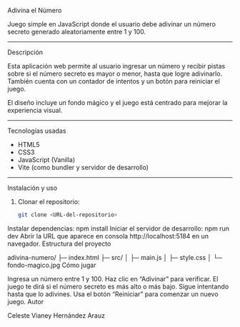 Adivina el Número

Juego simple en JavaScript donde el usuario debe adivinar un número secreto generado aleatoriamente entre 1 y 100.

---

Descripción

Esta aplicación web permite al usuario ingresar un número y recibir pistas sobre si el número secreto es mayor o menor, hasta que logre adivinarlo. También cuenta con un contador de intentos y un botón para reiniciar el juego.

El diseño incluye un fondo mágico y el juego está centrado para mejorar la experiencia visual.

---

Tecnologías usadas

- HTML5
- CSS3
- JavaScript (Vanilla)
- Vite (como bundler y servidor de desarrollo)

---

 Instalación y uso

1. Clonar el repositorio:
   ```bash
   git clone <URL-del-repositorio>
Instalar dependencias:
npm install
Iniciar el servidor de desarrollo:
npm run dev
Abrir la URL que aparece en consola http://localhost:5184 en un navegador.
Estructura del proyecto

adivina-numero/
├─ index.html
├─ src/
│  ├─ main.js
│  ├─ style.css
│  └─ fondo-magico.jpg
Cómo jugar

Ingresa un número entre 1 y 100.
Haz clic en “Adivinar” para verificar.
El juego te dirá si el número secreto es más alto o más bajo.
Sigue intentando hasta que lo adivines.
Usa el botón “Reiniciar” para comenzar un nuevo juego.
Autor

Celeste Vianey Hernández Arauz

